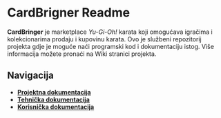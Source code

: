 # CardBrigner Readme

**CardBringer** je marketplace _Yu-Gi-Oh!_ karata koji omogućava igračima i kolekcionarima prodaju i kupovinu karata.
Ovo je službeni repozitorij projekta gdje je moguće naći programski kod i dokumentaciju istog. Više informacija možete
pronaći na Wiki stranici projekta.

## Navigacija 
* [**Projektna dokumentacija**](https://github.com/foivz/r18030/wiki/Projektna-dokumentacija)
* [**Tehnička dokumentacija**](https://github.com/foivz/r18030/wiki/Tehni%C4%8Dka-dokumentacija)
* [**Korisnička dokumentacija**](https://github.com/foivz/r18030/wiki/Korisni%C4%8Dka-dokumentacija)
